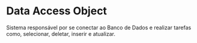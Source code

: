 # Data Access Object

Sistema responsável por se conectar ao Banco de Dados e realizar tarefas como, selecionar, deletar, inserir e atualizar.
